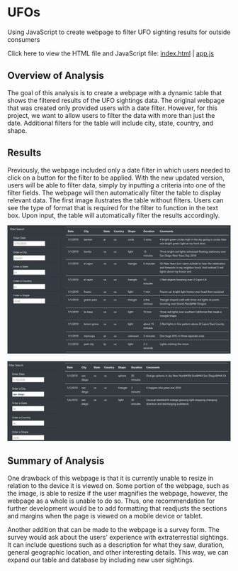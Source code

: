 # UFOs
Using JavaScript to create webpage to filter UFO sighting results for outside consumers

Click here to view the HTML file and JavaScript file: [index.html](https://github.com/ChicletKeyboard/UFOs/blob/f6d0b18e2f1c8df9fb5b840c53cc8517f8d11f17/index.html) | [app.js](https://github.com/ChicletKeyboard/UFOs/blob/f6d0b18e2f1c8df9fb5b840c53cc8517f8d11f17/static/js/app.js)

## Overview of Analysis
The goal of this analysis is to create a webpage with a dynamic table that shows the filtered results of the UFO sightings data. The original webpage that was created only provided users with a date filter. However, for this project, we want to allow users to filter the data with more than just the date. Additional filters for the table will include city, state, country, and shape.

## Results
Previously, the webpage included only a date filter in which users needed to click on a button for the filter to be applied. With the new updated version, users will be able to filter data, simply by inputting a criteria into one of the filter fields. The webpage will then automatically filter the table to display relevant data. The first image ilustrates the table without filters. Users can see the type of format that is required for the filter to function in the text box. Upon input, the table will automatically filter the results accordingly.

![unfiltered_table](https://github.com/ChicletKeyboard/UFOs/blob/f6d0b18e2f1c8df9fb5b840c53cc8517f8d11f17/resources/unfiltered_table.PNG)

![filtered_table](https://github.com/ChicletKeyboard/UFOs/blob/f6d0b18e2f1c8df9fb5b840c53cc8517f8d11f17/resources/filtered_table.PNG)

## Summary of Analysis
One drawback of this webpage is that it is currently unable to resize in relation to the device it is viewed on. Some portion of the webpage, such as the image, is able to resize if the user magnifies the webpage, however, the webpage as a whole is unable to do so. Thus, one recommendation for further development would be to add formatting that readjusts the sections and margins when the page is viewed on a mobile device or tablet. 

Another addition that can be made to the webpage is a survey form. The survey would ask about the users' experience with extraterrestial sightings. It can include questions such as a description for what they saw, duration, general geographic location, and other interesting details. This way, we can expand our table and database by including new user sightings. 
